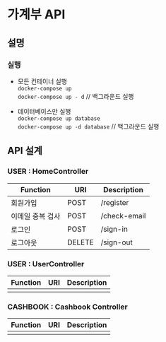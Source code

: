 # 가계부 API

## 설명
### 실행
- 모든 컨테이너 실행  
`docker-compose up`    
`docker-compose up - d` // 백그라운드 실행


- 데이터베이스만 실행  
`docker-compose up database`  
`docker-compose up -d database` // 백그라운드 실행

## API 설계
### USER :  HomeController
| Function | URI | Description |
| -------- | --- | ----------- |
| 회원가입 | POST | /register |
| 이메일 중복 검사| POST | /check-email|
| 로그인 | POST | /sign-in |
| 로그아웃 | DELETE | /sign-out |

### USER : UserController
| Function | URI | Description |
| -------- | --- | ----------- |
| | | |

### CASHBOOK : Cashbook Controller
| Function | URI | Description |
| -------- | --- | ----------- |
| | | |